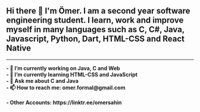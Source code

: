 
<h2> Hi there 👋 I'm Ömer. I am a second year software engineering student. I learn, work and improve myself in many languages such as C, C#, Java, Javascript, Python, Dart, HTML-CSS and React Native</h2>
<hr>

<b>
- 🔭 I’m currently working on Java, C and Web <br>
- 🌱 I’m currently learning HTML-CSS and JavaScript <br>
- 💬 Ask me about C and Java <br>
- 📫 How to reach me: <b> omer.formal@gmail.com <b/> <br>
<br> - Other Accounts: https://linktr.ee/omersahin
